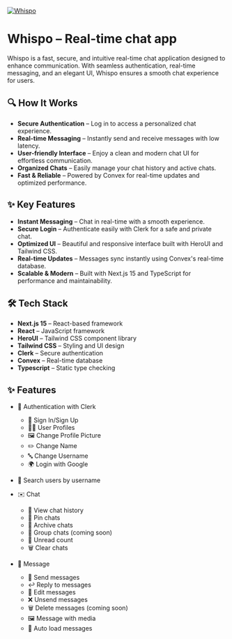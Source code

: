[![Whispo](https://fachryafrz.com/projects/whispo/cover.png)](https://whispo.fachryafrz.com)

# Whispo – Real-time chat app

Whispo is a fast, secure, and intuitive real-time chat application designed to enhance communication. With seamless authentication, real-time messaging, and an elegant UI, Whispo ensures a smooth chat experience for users.

## 🔍 How It Works

- **Secure Authentication** – Log in to access a personalized chat experience.
- **Real-time Messaging** – Instantly send and receive messages with low latency.
- **User-friendly Interface** – Enjoy a clean and modern chat UI for effortless communication.
- **Organized Chats** – Easily manage your chat history and active chats.
- **Fast & Reliable** – Powered by Convex for real-time updates and optimized performance.

## ✨ Key Features

- **Instant Messaging** – Chat in real-time with a smooth experience.
- **Secure Login** – Authenticate easily with Clerk for a safe and private chat.
- **Optimized UI** – Beautiful and responsive interface built with HeroUI and Tailwind CSS.
- **Real-time Updates** – Messages sync instantly using Convex's real-time database.
- **Scalable & Modern** – Built with Next.js 15 and TypeScript for performance and maintainability.

## 🛠️ Tech Stack

- **Next.js 15** – React-based framework
- **React** – JavaScript framework
- **HeroUI** – Tailwind CSS component library
- **Tailwind CSS** – Styling and UI design
- **Clerk** – Secure authentication
- **Convex** – Real-time database
- **Typescript** – Static type checking

## ✨ Features

- 🔑 Authentication with Clerk

  - 🔐 Sign In/Sign Up
  - 🧑‍💼 User Profiles
  - 🖼️ Change Profile Picture
  - ✏️ Change Name
  - 🔤 Change Username
  - 🌍 Login with Google

- 🔎 Search users by username
- ✉️ Chat
  - 📜 View chat history
  - 📌 Pin chats
  - 📂 Archive chats
  - 👥 Group chats (coming soon)
  - 🔔 Unread count
  - 🗑️ Clear chats
- 💬 Message
  - 💬 Send messages
  - ↩️ Reply to messages
  - 📝 Edit messages
  - ❌ Unsend messages
  - 🗑️ Delete messages (coming soon)
  - 🖼️ Message with media
  - 📑 Auto load messages
